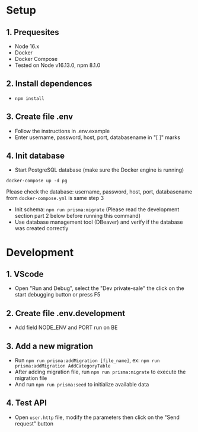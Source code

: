 # Setup
## 1. Prequesites
- Node 16.x
- Docker
- Docker Compose
- Tested on Node v16.13.0, npm 8.1.0

## 2. Install dependences
- `npm install`

## 3. Create file .env
- Follow the instructions in .env.example
- Enter username, password, host, port, databasename in "[ ]" marks

## 4. Init database
- Start PostgreSQL database (make sure the Docker engine is running)
```
docker-compose up -d pg
```
Please check the database: username, password, host, port, databasename from `docker-compose.yml` is same step 3
- Init schema: `npm run prisma:migrate` (Please read the development section part 2 below before running this command)
- Use database management tool (DBeaver) and verify if the database was created correctly

# Development
## 1. VScode
- Open "Run and Debug", select the "Dev private-sale" the click on the start debugging button or press F5

## 2. Create file .env.development
- Add field NODE_ENV and PORT run on BE

## 3. Add a new migration
- Run `npm run prisma:addMigration [file_name]`, ex: `npm run prisma:addMigration AddCategoryTable`
- After adding migration file, run `npm run prisma:migrate` to execute the migration file
- And run `npm run prisma:seed` to initialize available data

## 4. Test API
- Open `user.http` file, modify the parameters then click on the "Send request" button

